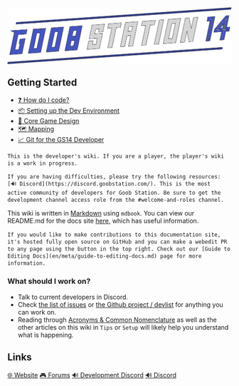 <img src="en/assets/misc/logo.svg" width=768 style="margin-left:auto;margin-right:auto;display:block"/>

## Getting Started

- [:question: How do I code?](en/general-development/setup/howdoicode.md)
- [:package: Setting up the Dev Environment](en/general-development/setup/setting-up-a-development-environment.md)
- [:page_with_curl: Core Game Design](en/space-station-14/core-design.md)
- [:world_map: Mapping](en/space-station-14/mapping.md)
- [:chart_with_upwards_trend: Git for the GS14 Developer](en/general-development/setup/git-for-the-ss14-developer.md)

```admonish warning "Players beware"
This is the developer's wiki. If you are a player, the player's wiki is a work in progress.
```

```admonish question "Technical Issues"
If you are having difficulties, please try the following resources: [🔊 Discord](https://discord.goobstation.com/). This is the most active community of developers for Goob Station. Be sure to get the development channel access role from the #welcome-and-roles channel.
```

This wiki is written in [Markdown](https://docs.requarks.io/en/editors/markdown) using `mdbook`. You can view our README.md for the docs site [here](https://github.com/Goob-Station/docs/blob/master/README.md), which has useful information.

```admonish info "Making contributions"
If you would like to make contributions to this documentation site, it's hosted fully open source on GitHub and you can make a webedit PR to any page using the button in the top right. Check out our [Guide to Editing Docs](en/meta/guide-to-editing-docs.md) page for more information.
```

### What should I work on?

* Talk to current developers in Discord.
* Check [the list of issues](https://github.com/Goob-Station/Goob-Station/issues?q=is%3Aissue+is%3Aopen+sort%3Aupdated-desc) or [the Github project / devlist](https://github.com/orgs/Goob-Station/projects/2) for anything you can work on.
* Reading through [Acronyms & Common Nomenclature](en/general-development/codebase-info/acronyms-and-nomenclature.md) as well as the other articles on this wiki in `Tips` or `Setup` will likely help you understand what is happening.

## Links
[🌐 Website](https://goobstation.com/)
[🎮 Forums](https://forums.goobstation.com/)
[🔊 Development Discord](https://discord.gg/zXk2cyhzPN)
[🔊 Discord](https://discord.goobstation.com/)